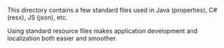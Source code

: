 This directory contains a few standard files used in Java (properties), C# (resx), JS (json), etc. 

Using standard resource files makes application development and localization both easier and smoother.
